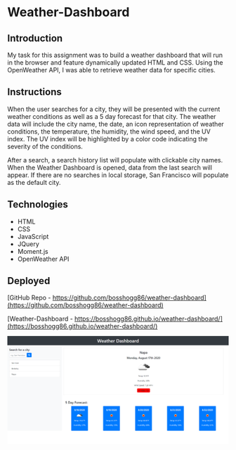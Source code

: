 # Weather-Dashboard

## Introduction

My task for this assignment was to build a weather dashboard that will run in the browser and feature dynamically updated HTML and CSS. Using the OpenWeather API, I was able to retrieve weather data for specific cities. 

## Instructions

When the user searches for a city, they will be presented with the current weather conditions as well as a 5 day forecast for that city. The weather data will include the city name, the date, an icon representation of weather conditions, the temperature, the humidity, the wind speed, and the UV index. The UV index will be highlighted by a color code indicating the severity of the conditions. 

After a search, a search history list will populate with clickable city names. When the Weather Dashboard is opened, data from the last search will appear. If there are no searches in local storage, San Francisco will populate as the default city. 


## Technologies

* HTML
* CSS
* JavaScript
* JQuery
* Moment.js
* OpenWeather API

## Deployed

[GitHub Repo - https://github.com/bosshogg86/weather-dashboard](https://github.com/bosshogg86/weather-dashboard)

[Weather-Dashboard - https://bosshogg86.github.io/weather-dashboard/](https://bosshogg86.github.io/weather-dashboard/)

![Screenshot](weather-dashboard-ss.png)